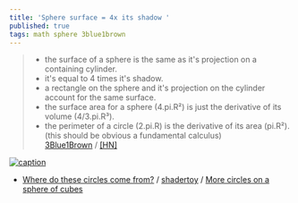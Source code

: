 ```yaml
---
title: 'Sphere surface = 4x its shadow '
published: true
tags: math sphere 3blue1brown
---
```

> - the surface of a sphere is the same as it's projection on a containing cylinder.
> - it's equal to 4 times it's shadow.
> - a rectangle on the sphere and it's projection on the cylinder account for the same surface. 
> - the surface area for a sphere (4.pi.R²) is just the derivative of its volume (4/3.pi.R³).
> - the perimeter of a circle (2.pi.R) is the derivative of its area (pi.R²).
(this should be obvious a fundamental calculus)  
> [3Blue1Brown](https://www.youtube.com/watch?v=GNcFjFmqEc8) / [\[HN\]](https://news.ycombinator.com/item?id=18584458)

[![caption](https://img.youtube.com/vi/GNcFjFmqEc8/0.jpg)](https://www.youtube.com/watch?v=GNcFjFmqEc8)

- [Where do these circles come from?](https://www.youtube.com/watch?v=A2IAyXc0LuE) / [shadertoy](https://www.shadertoy.com/view/7ds3zB) / [More circles on a sphere of cubes](https://www.youtube.com/watch?v=yrDbD90HXyo)
